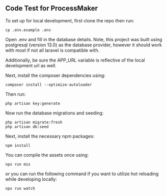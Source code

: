 ## Code Test for ProcessMaker
To set up for local development, first clone the repo then run:
```
cp .env.example .env
```
Open .env and fill in the database details. Note, this project was built using postgresql (version 13.0) as the database provider, however it should work with most if not all laravel is compatible with.

Additionally, be sure the APP_URL variable is reflective of the local development url as well. 

Next, install the composer dependencies using:
```
composer install --optimize-autoloader
```
Then run:
```
php artisan key:generate
```
Now run the database migrations and seeding:
```
php artisan migrate:fresh
php artisan db:seed
```
Next, install the necessary npm packages:
```
npm install
```
You can compile the assets once using:
```
npx run mix
```
or you can run the following command if you want to utilize hot reloading while developing locally:
```
npx run watch
```
